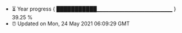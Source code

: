 - ⏳ Year progress { ███████████▁▁▁▁▁▁▁▁▁▁▁▁▁▁▁▁▁▁▁ } 39.25 %
- ⏰ Updated on Mon, 24 May 2021 06:09:29 GMT

